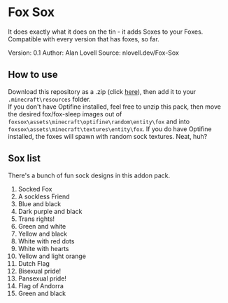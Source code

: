 # Fox Sox
It does exactly what it does on the tin - it adds Soxes to your Foxes.
Compatible with every version that has foxes, so far.

Version: 0.1
Author: Alan Lovell
Source: nlovell.dev/Fox-Sox

## How to use

Download this repository as a .zip (click [here](https://github.com/nlovell/Fox-Sox/archive/master.zip)), then add it to your ``.minecraft\resources`` folder.  
If you don't have Optifine installed, feel free to unzip this pack, then move the desired fox/fox-sleep images out of ``foxsox\assets\minecraft\optifine\random\entity\fox`` and into ``foxsox\assets\minecraft\textures\entity\fox``.
If you do have Optifine installed, the foxes will spawn with random sock textures. Neat, huh?

## Sox list
There's a bunch of fun sock designs in this addon pack.
1) Socked Fox
2) A sockless Friend
3) Blue and black
4) Dark purple and black
5) Trans rights!
6) Green and white
7) Yellow and black
8) White with red dots
9) White with hearts
10) Yellow and light orange
11) Dutch Flag
12) Bisexual pride!
13) Pansexual pride!
14) Flag of Andorra
15) Green and black
